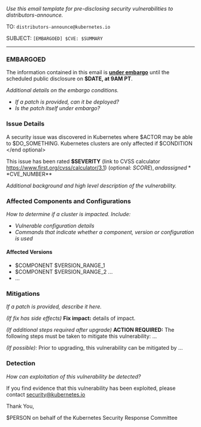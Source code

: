 _Use this email template for pre-disclosing security vulnerabilities to distributors-announce._

TO: `distributors-announce@kubernetes.io`

SUBJECT: `[EMBARGOED] $CVE: $SUMMARY`

---

### EMBARGOED

The information contained in this email is **[under embargo](https://github.com/kubernetes/security/blob/master/private-distributors-list.md#embargo-policy)** until the scheduled public disclosure on **$DATE, at 9AM PT**.

_Additional details on the embargo conditions._
- _If a patch is provided, can it be deployed?_
- _Is the patch itself under embargo?_

### Issue Details

A security issue was discovered in Kubernetes where $ACTOR may be able to $DO_SOMETHING. <optional> Kubernetes clusters are only affected if $CONDITION </end optional>

This issue has been rated **$SEVERITY** (link to CVSS calculator https://www.first.org/cvss/calculator/3.1) (optional: $SCORE), and assigned **$CVE_NUMBER**

_Additional background and high level description of the vulnerability._

### Affected Components and Configurations

_How to determine if a cluster is impacted. Include:_
- _Vulnerable configuration details_
- _Commands that indicate whether a component, version or configuration is used_

#### Affected Versions

- $COMPONENT $VERSION_RANGE_1
- $COMPONENT $VERSION_RANGE_2 ...
- ...

### Mitigations

_If a patch is provided, describe it here._

_(If fix has side effects)_ **Fix impact:** details of impact.

_(If additional steps required after upgrade)_
**ACTION REQUIRED:** The following steps must be taken to mitigate this
vulnerability: ...

_(If possible):_ Prior to upgrading, this vulnerability can be mitigated by ...

### Detection

_How can exploitation of this vulnerability be detected?_

If you find evidence that this vulnerability has been exploited, please contact security@kubernetes.io

Thank You,

$PERSON on behalf of the Kubernetes Security Response Committee
